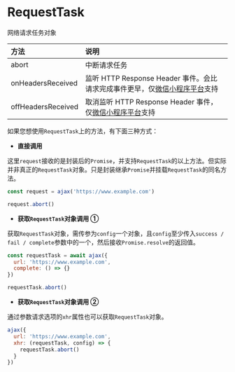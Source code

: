 # RequestTask

网络请求任务对象

| 方法               | 说明                                                                            |
| :----------------- | :------------------------------------------------------------------------------ |
| abort              | 中断请求任务                                                                    |
| onHeadersReceived  | 监听 HTTP Response Header 事件。会比请求完成事件更早，仅[微信小程序平台][1]支持 |
| offHeadersReceived | 取消监听 HTTP Response Header 事件，仅[微信小程序平台][2]支持                   |

如果您想使用`RequestTask`上的方法，有下面三种方式：

- **直接调用 <Badge text="2.1.0"/>**

这里`request`接收的是封装后的`Promise`，并支持`RequestTask`的以上方法。但实际并非真正的`RequestTask`对象。只是封装继承`Promise`并挂载`RequestTask`的同名方法。

```JavaScript
const request = ajax('https://www.example.com')

request.abort()
```

- **获取`RequestTask`对象调用 ①**

获取`RequestTask`对象，需传参为`config`一个对象，且`config`至少传入`success / fail / complete`参数中的一个，然后接收`Promise.resolve`的返回值。

```JavaScript
const requestTask = await ajax({
  url: 'https://www.example.com',
  complete: () => {}
})

requestTask.abort()
```

- **获取`RequestTask`对象调用 ② <Badge text="2.2.4"/>**

通过参数请求选项的`xhr`属性也可以获取`RequestTask`对象。

```JavaScript
ajax({
  url: 'https://www.example.com',
  xhr: (requestTask, config) => {
    requestTask.abort()
  }
})
```

[1]: https://developers.weixin.qq.com/miniprogram/dev/api/RequestTask.onHeadersReceived.html
[2]: https://developers.weixin.qq.com/miniprogram/dev/api/RequestTask.offHeadersReceived.html

